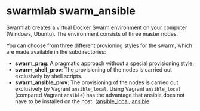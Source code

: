# swarmlab swarm_ansible

Swarmlab creates a virtual Docker Swarm environment on your computer (Windows, Ubuntu). The environment consists of three master nodes.

You can choose from three different provioning styles for the swarm, which are made available in the  subdirectories:

* **swarm_prag**: A pragmatic approach without a special provisioning style.
* **swarm_shell_prov**: The provisioning of the nodes is carried out exclusively by shell scripts.
* **swarm_ansible_prov**: The provisioning of the nodes is carried out exclusively by Vagrant `ansible_local`. Using Vagrant `ansible_local` (compared Vagrant `ansible`) has the advantage that ansible does not have to be installed on the host. ([ansible_local](https://www.vagrantup.com/docs/provisioning/ansible_local), [ansible](https://www.vagrantup.com/docs/provisioning/ansible)
